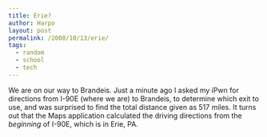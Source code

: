 ```yaml
---
title: Erie?
author: Harpo
layout: post
permalink: /2008/10/13/erie/
tags:
  - random
  - school
  - tech
---
```

We are on our way to Brandeis. Just a minute ago I asked my iPwn for directions from I-90E (where we are) to Brandeis, to determine which exit to use, and was surprised to find the total distance given as 517 miles. It turns out that the Maps application calculated the driving directions from the *beginning* of I-90E, which is in Erie, PA.